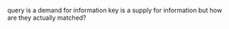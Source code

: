 query is a demand for information
key is a supply for information
but how are they actually matched?